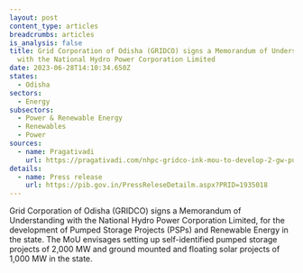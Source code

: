 ```yaml
---
layout: post
content_type: articles
breadcrumbs: articles
is_analysis: false
title: Grid Corporation of Odisha (GRIDCO) signs a Memorandum of Understanding
  with the National Hydro Power Corporation Limited
date: 2023-06-28T14:10:34.650Z
states:
  - Odisha
sectors:
  - Energy
subsectors:
  - Power & Renewable Energy
  - Renewables
  - Power
sources:
  - name: Pragativadi
    url: https://pragativadi.com/nhpc-gridco-ink-mou-to-develop-2-gw-pumped-storage-1-gw-solar-energy-projects-in-odisha/
details:
  - name: Press release
    url: https://pib.gov.in/PressReleseDetailm.aspx?PRID=1935018
---
```

Grid Corporation of Odisha (GRIDCO) signs a Memorandum of Understanding with the National Hydro Power Corporation Limited, for the development of Pumped Storage Projects (PSPs) and Renewable Energy in the state. The MoU envisages setting up self-identified pumped storage projects of 2,000 MW and ground mounted and floating solar projects of 1,000 MW in the state.